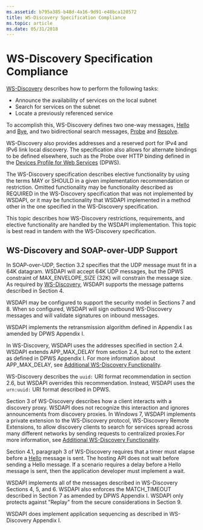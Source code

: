 ```yaml
---
ms.assetid: b795a385-b48d-4a16-9d91-e48bca120572
title: WS-Discovery Specification Compliance
ms.topic: article
ms.date: 05/31/2018
---
```


# WS-Discovery Specification Compliance

[WS-Discovery](https://go.microsoft.com/fwlink/p/?linkid=87841) describes how to perform the following tasks:

-   Announce the availability of services on the local subnet
-   Search for services on the subnet
-   Locate a previously referenced service

To accomplish this, WS-Discovery defines two one-way messages, [Hello](hello-message.md) and [Bye](bye-message.md), and two bidirectional search messages, [Probe](probe-message.md) and [Resolve](resolve-message.md).

WS-Discovery also provides addresses and a reserved port for IPv4 and IPv6 link local discovery. The specification also allows for alternate bindings to be defined elsewhere, such as the Probe over HTTP binding defined in the [Devices Profile for Web Services](https://go.microsoft.com/fwlink/p/?linkid=59069) (DPWS).

The WS-Discovery specification describes elective functionality by using the terms MAY or SHOULD in a given implementation recommendation or restriction. Omitted functionality may be functionality described as REQUIRED in the WS-Discovery specification that was not implemented by WSDAPI, or it may be functionality that WSDAPI implemented in a method other in the one specified in the WS-Discovery specification.

This topic describes how WS-Discovery restrictions, requirements, and elective functionality are handled by the WSDAPI implementation. This topic is best read in tandem with the WS-Discovery specification.

## WS-Discovery and SOAP-over-UDP Support

In SOAP-over-UDP, Section 3.2 specifies that the UDP message must fit in a 64K datagram. WSDAPI will accept 64K UDP messages, but the DPWS constraint of MAX\_ENVELOPE\_SIZE (32K) will constrain the message size. As required by [WS-Discovery](https://go.microsoft.com/fwlink/p/?linkid=87841), WSDAPI supports the message patterns described in Section 4.

WSDAPI may be configured to support the security model in Sections 7 and 8. When so configured, WSDAPI will sign outbound WS-Discovery messages and will validate signatures on inbound messages.

WSDAPI implements the retransmission algorithm defined in Appendix I as amended by DPWS Appendix I.

In WS-Discovery, WSDAPI uses the addresses specified in section 2.4. WSDAPI extends APP\_MAX\_DELAY from section 2.4, but not to the extent as defined in DPWS Appendix I. For more information about APP\_MAX\_DELAY, see [Additional WS-Discovery Functionality](additional-ws-discovery-functionality.md).

WS-Discovery describes the `uuid:` URI format recommendation in section 2.6, but WSDAPI overrides this recommendation. Instead, WSDAPI uses the `urn:uuid:` URI format described in DPWS.

Section 3 of WS-Discovery describes how a client interacts with a discovery proxy. WSDAPI does not recognize this interaction and ignores announcements from discovery proxies. In Windows 7, WSDAPI implements a private extension to the WS-Discovery protocol, WS-Discovery Remote Extensions, to allow discovery clients to search for services spread across many different networks by sending requests to centralized proxies.For more information, see [Additional WS-Discovery Functionality](additional-ws-discovery-functionality.md).

Section 4.1, paragraph 3 of WS-Discovery requires that a timer must elapse before a [Hello](hello-message.md) message is sent. The hosting API does not wait before sending a Hello message. If a scenario requires a delay before a Hello message is sent, then the application developer must implement a wait.

WSDAPI implements all of the messages described in WS-Discovery Sections 4, 5, and 6. WSDAPI also enforces the MATCH\_TIMEOUT described in Section 7 as amended by DPWS Appendix I. WSDAPI only protects against "Replay" from the secure considerations in Section 9.

WSDAPI does implement application sequencing as described in WS-Discovery Appendix I.

 

 



